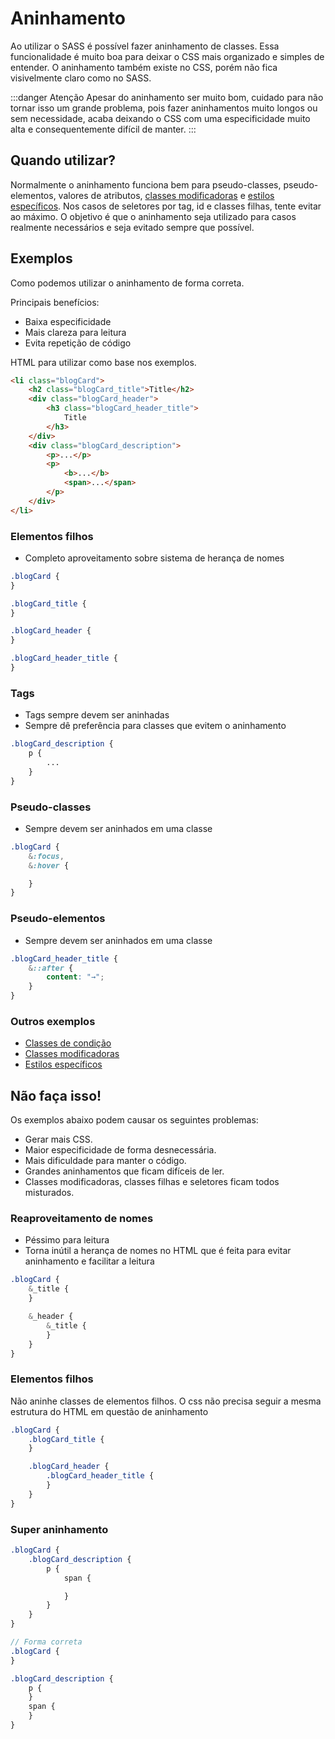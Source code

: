# Aninhamento
Ao utilizar o SASS é possível fazer aninhamento de classes. Essa funcionalidade é muito boa para deixar o CSS mais organizado e simples de entender. O aninhamento também existe no CSS, porém não fica visivelmente claro como no SASS.

:::danger Atenção
Apesar do aninhamento ser muito bom, cuidado para não tornar isso um grande problema, pois fazer aninhamentos muito longos ou sem necessidade, acaba deixando o CSS com uma especificidade muito alta e consequentemente difícil de manter.
:::

## Quando utilizar?
Normalmente o aninhamento funciona bem para pseudo-classes, pseudo-elementos, valores de atributos, [classes modificadoras](customization-classes.md) e [estilos específicos](specific-styles.md). Nos casos de seletores por tag, id e classes filhas, tente evitar ao máximo. O objetivo é que o aninhamento seja utilizado para casos realmente necessários e seja evitado sempre que possível.

## Exemplos
Como podemos utilizar o aninhamento de forma correta.

Principais benefícios:
- Baixa especificidade
- Mais clareza para leitura
- Evita repetição de código

HTML para utilizar como base nos exemplos.
```html
<li class="blogCard">
	<h2 class="blogCard_title">Title</h2>
	<div class="blogCard_header">
		<h3 class="blogCard_header_title">
			Title
		</h3>
	</div>
	<div class="blogCard_description">
		<p>...</p>
		<p>
			<b>...</b>
			<span>...</span>
		</p>
	</div>
</li>
```
### Elementos filhos
- Completo aproveitamento sobre sistema de herança de nomes
```scss
.blogCard {
}

.blogCard_title {
}

.blogCard_header {		
}

.blogCard_header_title {
}
```

### Tags
- Tags sempre devem ser aninhadas
- Sempre dê preferência para classes que evitem o aninhamento
```scss
.blogCard_description {
	p {
		...
	}
}
```

### Pseudo-classes
- Sempre devem ser aninhados em uma classe
```scss
.blogCard {
	&:focus,
	&:hover {

	}
}
```

### Pseudo-elementos
- Sempre devem ser aninhados em uma classe
```scss
.blogCard_header_title {
	&::after {
		content: "→";
	}
}
```
### Outros exemplos
* [Classes de condição](status.md)
* [Classes modificadoras](customization-classes.md)
* [Estilos específicos](specific-styles.md)

## Não faça isso!

Os exemplos abaixo podem causar os seguintes problemas:
- Gerar mais CSS.
- Maior especificidade de forma desnecessária.
- Mais dificuldade para manter o código.
- Grandes aninhamentos que ficam difíceis de ler.
- Classes modificadoras, classes filhas e seletores ficam todos misturados.
  
### Reaproveitamento de nomes
- Péssimo para leitura
- Torna inútil a herança de nomes no HTML que é feita para evitar aninhamento e facilitar a leitura
  
```scss
.blogCard {
	&_title {
	}

	&_header {
		&_title {
		}
	}
}
```

### Elementos filhos
Não aninhe classes de elementos filhos. O css não precisa seguir a mesma estrutura do HTML em questão de aninhamento    
```scss
.blogCard {
	.blogCard_title {
	}

	.blogCard_header {
		.blogCard_header_title {
		}
	}
}
```

### Super aninhamento
    
```scss
.blogCard {
	.blogCard_description {
		p {
			span {

			}
		}
	}
}

// Forma correta
.blogCard {
}

.blogCard_description {
	p {		
	}
	span {
	}
}
```


